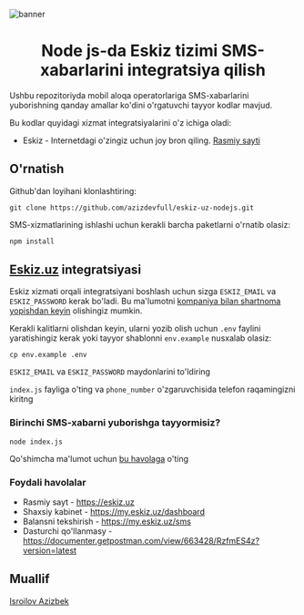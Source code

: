 ![banner](https://i.postimg.cc/zfkFXrK2/Azizdev-1-2.png "banner")

<div align="center">
<h1>Node js-da Eskiz tizimi SMS-xabarlarini integratsiya qilish</h1>
</div>

Ushbu repozitoriyda mobil aloqa operatorlariga SMS-xabarlarini yuborishning qanday amallar ko'dini o'rgatuvchi tayyor kodlar mavjud.

Bu kodlar quyidagi xizmat integratsiyalarini o'z ichiga oladi:

- Eskiz - Internetdagi o'zingiz uchun joy bron qiling. [Rasmiy sayti](https://eskiz.uz/)

## O'rnatish
Github'dan loyihani klonlashtiring:
```console
git clone https://github.com/azizdevfull/eskiz-uz-nodejs.git
```

SMS-xizmatlarining ishlashi uchun kerakli barcha paketlarni o'rnatib olasiz:
```bash
npm install
```

## [Eskiz.uz](https://eskiz.uz/) integratsiyasi

Eskiz xizmati orqali integratsiyani boshlash uchun sizga `ESKIZ_EMAIL` va `ESKIZ_PASSWORD` kerak bo'ladi. Bu ma'lumotni [ kompaniya bilan shartnoma yopishdan keyin](https://eskiz.uz/reseller) olishingiz mumkin.

Kerakli kalitlarni olishdan keyin, ularni yozib olish uchun `.env` faylini yaratishingiz kerak yoki tayyor shablonni `env.example` nusxalab olasiz:
```console
cp env.example .env
```

`ESKIZ_EMAIL` va `ESKIZ_PASSWORD` maydonlarini to'ldiring

`index.js` fayliga o'ting va `phone_number` o'zgaruvchisida telefon raqamingizni kiritng


### Birinchi SMS-xabarni yuborishga tayyormisiz?
```console
node index.js
```

Qo'shimcha ma'lumot uchun [bu havolaga](https://documenter.getpostman.com/view/663428/RzfmES4z?version=latest) o'ting

### Foydali havolalar

- Rasmiy sayt - https://eskiz.uz
- Shaxsiy kabinet - https://my.eskiz.uz/dashboard
- Balansni tekshirish - https://my.eskiz.uz/sms
- Dasturchi qo'llanmasy - https://documenter.getpostman.com/view/663428/RzfmES4z?version=latest


## Muallif
[Isroilov Azizbek](https://t.me/isroilov_azizbek)


